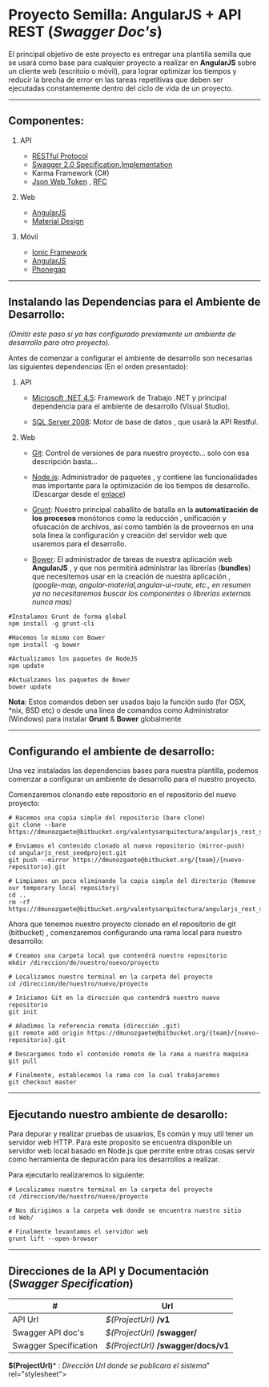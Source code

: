# Proyecto Semilla: __AngularJS__ + __API REST__  (_Swagger Doc's_)

El principal objetivo de este proyecto es entregar una plantilla semilla que se usará como base para cualquier proyecto a realizar en __AngularJS__ sobre un cliente web (escritoio o móvil), para lograr optimizar los tiempos y reducir la brecha de error en las tareas repetitivas que deben ser ejecutadas constantemente dentro del ciclo de vida de un proyecto. 

---------------------------------------------------------------------------------------------------------------------------------
## Componentes:

1. API
      * [RESTful Protocol](https://msdn.microsoft.com/en-us/library/dd203052.aspx)
      * [Swagger 2.0 Specification](https://github.com/swagger-api/swagger-spec/blob/master/versions/2.0.md),[Implementation](https://github.com/domaindrivendev/Swashbuckle)
      * Karma Framework (C#)
      * [Json Web Token](http://angular-tips.com/blog/2014/05/json-web-tokens-introduction/) , [RFC](http://self-issued.info/docs/draft-ietf-oauth-json-web-token.html)

 2. Web
      * [AngularJS](https://angularjs.org/)
      * [Material Design](https://material.angularjs.org/#/)

 3. Móvil
      * [Ionic Framework](http://ionicframework.com/)
      * [AngularJS](https://angularjs.org/)
      * [Phonegap](http://phonegap.com/)


---------------------------------------------------------------------------------------------------------------------------------
## Instalando las Dependencias  para el Ambiente de Desarrollo:

_(Omitir este paso si ya has configurado previamente un ambiente de desarrollo para otro proyecto)._

Antes de comenzar a configurar el ambiente de desarrollo son necesarias las siguientes dependencias (En el orden presentado):

1. API
      * [Microsoft .NET 4.5](http://www.microsoft.com/es-cl/download/details.aspx?id=30653): Framework de Trabajo .NET y principal dependencia para el ambiente de desarrollo (Visual Studio).

      * [SQL Server 2008](http://www.microsoft.com/es-cl/download/details.aspx?id=29062): Motor de base de datos , que usará la API Restful.

2. Web
      * [Git](http://git-scm.com/book/en/v2/Getting-Started-Installing-Git): Control de versiones de para nuestro proyecto... solo con esa descripción basta...

      * [Node.js](https://nodejs.org/): Administrador de paquetes , y contiene las funcionalidades mas importante para la optimización de los tiempos de desarrollo. (Descargar desde el [enlace](https://nodejs.org/))

      * [Grunt](http://gruntjs.com/): Nuestro principal caballito de batalla en la __automatización de los procesos__ monótonos como la reducción , unificación y ofuscación de archivos, así como también la de proveernos en una sola linea la configuración y creación del servidor web que usaremos para el desarrollo.

      * [Bower](http://bower.io/): El administrador de tareas de nuestra aplicación web  __AngularJS__ , y que nos permitirá administrar las librerías (__bundles__) que necesitemos usar en la creación de nuestra aplicación , _(google-map, angular-material,angular-ui-route, etc., en resumen ya no necesitaremos buscar los componentes o librerías externas nunca mas)_

```shell
#Instalamos Grunt de forma global
npm install -g grunt-cli

#Hacemos lo mismo con Bower
npm install -g bower

#Actualizamos los paquetes de NodeJS
npm update

#Actualzamos los paquetes de Bower
bower update
```

__Nota__: Estos comandos deben ser usados bajo la función sudo (for OSX, *nix, BSD etc) o desde una linea de comandos como Administrator (Windows) para instalar __Grunt__ & __Bower__ globalmente

---------------------------------------------------------------------------------------------------------------------------------
## Configurando el ambiente de desarrollo:

Una vez instaladas las dependencias bases para nuestra plantilla, podemos comenzar a configurar un ambiente de desarrollo para el nuestro proyecto.

Comenzaremos clonando este repositorio en el repositorio del nuevo proyecto:

```shell
# Hacemos una copia simple del repositorio (bare clone)
git clone --bare https://dmunozgaete@bitbucket.org/valentysarquitectura/angularjs_rest_seedproject.git

# Enviamos el contenido clonado al nuevo repositorio (mirror-push)
cd angularjs_rest_seedproject.git
git push --mirror https://dmunozgaete@bitbucket.org/{team}/{nuevo-repositorio}.git

# Limpiamos un poco eliminando la copia simple del directorio (Remove our temporary local repository)
cd ..
rm -rf https://dmunozgaete@bitbucket.org/valentysarquitectura/angularjs_rest_seedproject.git
```

Ahora que tenemos nuestro proyecto clonado en el repositorio de git (bitbucket) , comenzaremos configurando una rama local para nuestro desarrollo:

```shell
# Creamos una carpeta local que contendrá nuestro repositorio
mkdir /direccion/de/nuestro/nuevo/proyecto

# Localizamos nuestro terminal en la carpeta del proyecto
cd /direccion/de/nuestro/nuevo/proyecto

# Iniciamos Git en la dirección que contendrá nuestro nuevo repositorio
git init

# Añadimos la referencia remota (dirección .git)
git remote add origin https://dmunozgaete@bitbucket.org/{team}/{nuevo-repositorio}.git

# Descargamos todo el contenido remoto de la rama a nuestra maquina
git pull

# Finalmente, establecemos la rama con la cual trabajaremos
git checkout master
```

---------------------------------------------------------------------------------------------------------------------------------
## Ejecutando nuestro ambiente de desarollo:

Para depurar y realizar pruebas de usuarios, Es común y muy util tener un servidor web HTTP. Para este proposito se encuentra disponible un servidor web local basado en Node.js que permite entre otras cosas servir como herramienta de depuración para los desarrollos a realizar.

Para ejecutarlo realizaremos lo siguiente:

```shell
# Localizamos nuestro terminal en la carpeta del proyecto
cd /direccion/de/nuestro/nuevo/proyecto

# Nos dirigimos a la carpeta web donde se encuentra nuestro sitio
cd Web/

# Finalmente levantamos el servidor web
grunt lift --open-browser
```

---------------------------------------------------------------------------------------------------------------------------------
## Direcciones de la  API y Documentación (_Swagger Specification_)

\#                             | Url
------------------------------ | ---------------------------------------------------------------------------------
API Url                        | _$(ProjectUrl)_ **/v1**
Swagger API doc's              | _$(ProjectUrl)_ **/swagger/**
Swagger Specification          | _$(ProjectUrl)_ **/swagger/docs/v1**

__$(ProjectUrl)__\* : _Dirección Url donde se publicara el sistema_" rel="stylesheet"></link>
